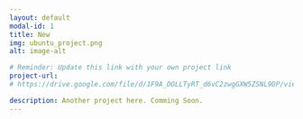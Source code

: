 ```yaml
---
layout: default
modal-id: 1
title: New
img: ubuntu_project.png
alt: image-alt

# Reminder: Update this link with your own project link
project-url: 
# https://drive.google.com/file/d/1F9A_DOLLTyRT_d6vC2zwgGXW5ZSNL9DP/view?usp=sharing

description: Another project here. Comming Soon.
---
```

